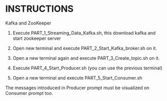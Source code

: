 # INSTRUCTIONS

Kafka and ZooKeeper

1. Execute PART_1_Streaming_Data_Kafka.sh, this download kafka and start zookeeper server

2. Open new terminal and execute PART_2_Start_Kafka_broker.sh on it.

3. Open a new terminal again and execute PART_3_Create_topic.sh on it.

4. Execute PART_4_Start_Producer.sh (you can use the previous terminal)

5. Open a new terminal and execute PART_5_Start_Consumer.sh

The messages introduced in Producer prompt must be visualized on Consumer prompt too.
